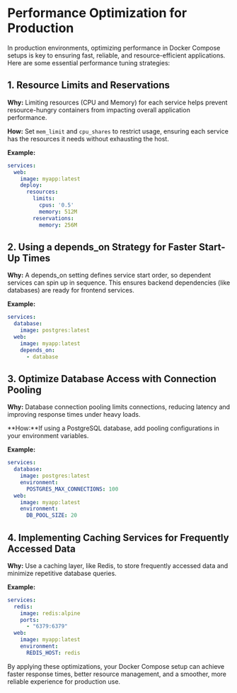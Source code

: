 # Performance Optimization for Production

In production environments, optimizing performance in Docker Compose setups is key to ensuring fast, reliable, and resource-efficient applications. Here are some essential performance tuning strategies:

## 1. Resource Limits and Reservations

**Why:** Limiting resources (CPU and Memory) for each service helps prevent resource-hungry containers from impacting overall application performance.

**How:** Set `mem_limit` and `cpu_shares` to restrict usage, ensuring each service has the resources it needs without exhausting the host.

**Example:**
```yaml
services:
  web:
    image: myapp:latest
    deploy:
      resources:
        limits:
          cpus: '0.5'
          memory: 512M
        reservations:
          memory: 256M
```
## 2. Using a depends_on Strategy for Faster Start-Up Times
**Why:** A depends_on setting defines service start order, so dependent services can spin up in sequence. This ensures backend dependencies (like databases) are ready for frontend services.

**Example:**
```yaml
services:
  database:
    image: postgres:latest
  web:
    image: myapp:latest
    depends_on:
      - database
```
## 3. Optimize Database Access with Connection Pooling
**Why:** Database connection pooling limits connections, reducing latency and improving response times under heavy loads.

**How:**If using a PostgreSQL database, add pooling configurations in your environment variables.

**Example:**
```yaml
services:
  database:
    image: postgres:latest
    environment:
      POSTGRES_MAX_CONNECTIONS: 100
  web:
    image: myapp:latest
    environment:
      DB_POOL_SIZE: 20
```
## 4. Implementing Caching Services for Frequently Accessed Data
**Why:** Use a caching layer, like Redis, to store frequently accessed data and minimize repetitive database queries.

**Example:**
```yaml
services:
  redis:
    image: redis:alpine
    ports:
      - "6379:6379"
  web:
    image: myapp:latest
    environment:
      REDIS_HOST: redis
```
By applying these optimizations, your Docker Compose setup can achieve faster response times, better resource management, and a smoother, more reliable experience for production use.

